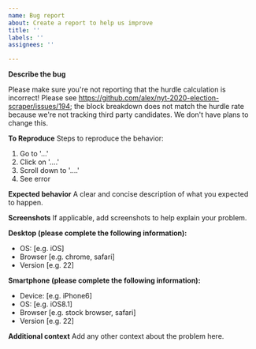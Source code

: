 ```yaml
---
name: Bug report
about: Create a report to help us improve
title: ''
labels: ''
assignees: ''

---
```


**Describe the bug**

Please make sure you're not reporting that the hurdle calculation is incorrect! Please see https://github.com/alex/nyt-2020-election-scraper/issues/194; the block breakdown does not match the hurdle rate because we're not tracking third party candidates. We don't have plans to change this.

**To Reproduce**
Steps to reproduce the behavior:
1. Go to '...'
2. Click on '....'
3. Scroll down to '....'
4. See error

**Expected behavior**
A clear and concise description of what you expected to happen.

**Screenshots**
If applicable, add screenshots to help explain your problem.

**Desktop (please complete the following information):**
 - OS: [e.g. iOS]
 - Browser [e.g. chrome, safari]
 - Version [e.g. 22]

**Smartphone (please complete the following information):**
 - Device: [e.g. iPhone6]
 - OS: [e.g. iOS8.1]
 - Browser [e.g. stock browser, safari]
 - Version [e.g. 22]

**Additional context**
Add any other context about the problem here.
